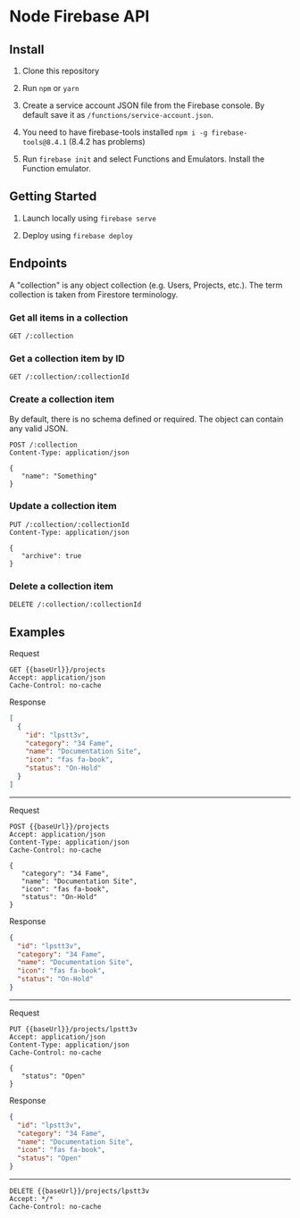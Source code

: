 # Node Firebase API

## Install

1. Clone this repository

1. Run `npm` or `yarn`

1. Create a service account JSON file from the Firebase console. By default save it as `/functions/service-account.json`.

1. You need to have firebase-tools installed `npm i -g firebase-tools@8.4.1` (8.4.2 has problems)

1. Run `firebase init` and select Functions and Emulators. Install the Function emulator.

## Getting Started

1. Launch locally using `firebase serve`

1. Deploy using `firebase deploy`

## Endpoints

A "collection" is any object collection (e.g. Users, Projects, etc.). The term collection is taken from Firestore terminology.

### Get all items in a collection

```http request
GET /:collection
```

### Get a collection item by ID

```http request
GET /:collection/:collectionId
```

### Create a collection item

By default, there is no schema defined or required. The object can contain any valid JSON.

```http request
POST /:collection
Content-Type: application/json

{
   "name": "Something"
}
```

### Update a collection item

```http request
PUT /:collection/:collectionId
Content-Type: application/json

{
   "archive": true
}
```

### Delete a collection item

```http request
DELETE /:collection/:collectionId
```

## Examples

Request

```http request
GET {{baseUrl}}/projects
Accept: application/json
Cache-Control: no-cache
```

Response

```json
[
  {
    "id": "lpstt3v",
    "category": "34 Fame",
    "name": "Documentation Site",
    "icon": "fas fa-book",
    "status": "On-Hold"
  }
]
```

---

Request

```http request
POST {{baseUrl}}/projects
Accept: application/json
Content-Type: application/json
Cache-Control: no-cache

{
   "category": "34 Fame",
   "name": "Documentation Site",
   "icon": "fas fa-book",
   "status": "On-Hold"
}
```

Response

```json
{
  "id": "lpstt3v",
  "category": "34 Fame",
  "name": "Documentation Site",
  "icon": "fas fa-book",
  "status": "On-Hold"
}
```

---

Request

```http request
PUT {{baseUrl}}/projects/lpstt3v
Accept: application/json
Content-Type: application/json
Cache-Control: no-cache

{
   "status": "Open"
}

```

Response

```json
{
  "id": "lpstt3v",
  "category": "34 Fame",
  "name": "Documentation Site",
  "icon": "fas fa-book",
  "status": "Open"
}
```

---

```http request
DELETE {{baseUrl}}/projects/lpstt3v
Accept: */*
Cache-Control: no-cache

```
